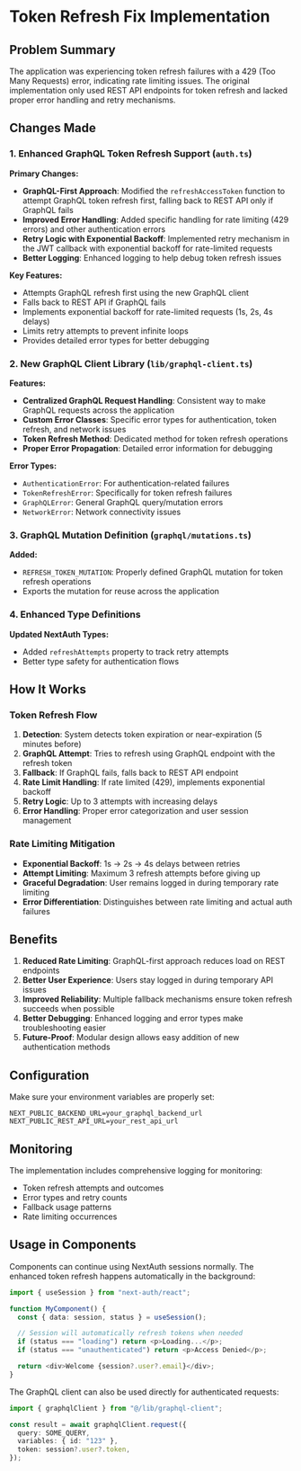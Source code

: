 # Token Refresh Fix Implementation

## Problem Summary

The application was experiencing token refresh failures with a 429 (Too Many Requests) error, indicating rate limiting issues. The original implementation only used REST API endpoints for token refresh and lacked proper error handling and retry mechanisms.

## Changes Made

### 1. Enhanced GraphQL Token Refresh Support (`auth.ts`)

**Primary Changes:**

- **GraphQL-First Approach**: Modified the `refreshAccessToken` function to attempt GraphQL token refresh first, falling back to REST API only if GraphQL fails
- **Improved Error Handling**: Added specific handling for rate limiting (429 errors) and other authentication errors
- **Retry Logic with Exponential Backoff**: Implemented retry mechanism in the JWT callback with exponential backoff for rate-limited requests
- **Better Logging**: Enhanced logging to help debug token refresh issues

**Key Features:**

- Attempts GraphQL refresh first using the new GraphQL client
- Falls back to REST API if GraphQL fails
- Implements exponential backoff for rate-limited requests (1s, 2s, 4s delays)
- Limits retry attempts to prevent infinite loops
- Provides detailed error types for better debugging

### 2. New GraphQL Client Library (`lib/graphql-client.ts`)

**Features:**

- **Centralized GraphQL Request Handling**: Consistent way to make GraphQL requests across the application
- **Custom Error Classes**: Specific error types for authentication, token refresh, and network issues
- **Token Refresh Method**: Dedicated method for token refresh operations
- **Proper Error Propagation**: Detailed error information for debugging

**Error Types:**

- `AuthenticationError`: For authentication-related failures
- `TokenRefreshError`: Specifically for token refresh failures
- `GraphQLError`: General GraphQL query/mutation errors
- `NetworkError`: Network connectivity issues

### 3. GraphQL Mutation Definition (`graphql/mutations.ts`)

**Added:**

- `REFRESH_TOKEN_MUTATION`: Properly defined GraphQL mutation for token refresh operations
- Exports the mutation for reuse across the application

### 4. Enhanced Type Definitions

**Updated NextAuth Types:**

- Added `refreshAttempts` property to track retry attempts
- Better type safety for authentication flows

## How It Works

### Token Refresh Flow

1. **Detection**: System detects token expiration or near-expiration (5 minutes before)
2. **GraphQL Attempt**: Tries to refresh using GraphQL endpoint with the refresh token
3. **Fallback**: If GraphQL fails, falls back to REST API endpoint
4. **Rate Limit Handling**: If rate limited (429), implements exponential backoff
5. **Retry Logic**: Up to 3 attempts with increasing delays
6. **Error Handling**: Proper error categorization and user session management

### Rate Limiting Mitigation

- **Exponential Backoff**: 1s → 2s → 4s delays between retries
- **Attempt Limiting**: Maximum 3 refresh attempts before giving up
- **Graceful Degradation**: User remains logged in during temporary rate limiting
- **Error Differentiation**: Distinguishes between rate limiting and actual auth failures

## Benefits

1. **Reduced Rate Limiting**: GraphQL-first approach reduces load on REST endpoints
2. **Better User Experience**: Users stay logged in during temporary API issues
3. **Improved Reliability**: Multiple fallback mechanisms ensure token refresh succeeds when possible
4. **Better Debugging**: Enhanced logging and error types make troubleshooting easier
5. **Future-Proof**: Modular design allows easy addition of new authentication methods

## Configuration

Make sure your environment variables are properly set:

```env
NEXT_PUBLIC_BACKEND_URL=your_graphql_backend_url
NEXT_PUBLIC_REST_API_URL=your_rest_api_url
```

## Monitoring

The implementation includes comprehensive logging for monitoring:

- Token refresh attempts and outcomes
- Error types and retry counts
- Fallback usage patterns
- Rate limiting occurrences

## Usage in Components

Components can continue using NextAuth sessions normally. The enhanced token refresh happens automatically in the background:

```typescript
import { useSession } from "next-auth/react";

function MyComponent() {
  const { data: session, status } = useSession();

  // Session will automatically refresh tokens when needed
  if (status === "loading") return <p>Loading...</p>;
  if (status === "unauthenticated") return <p>Access Denied</p>;

  return <div>Welcome {session?.user?.email}</div>;
}
```

The GraphQL client can also be used directly for authenticated requests:

```typescript
import { graphqlClient } from "@/lib/graphql-client";

const result = await graphqlClient.request({
  query: SOME_QUERY,
  variables: { id: "123" },
  token: session?.user?.token,
});
```

